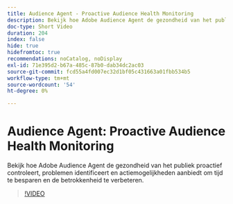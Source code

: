 ```yaml
---
title: Audience Agent - Proactive Audience Health Monitoring
description: Bekijk hoe Adobe Audience Agent de gezondheid van het publiek proactief controleert, problemen identificeert en actiemogelijkheden aanbiedt om tijd te besparen en de betrokkenheid te verbeteren.
doc-type: Short Video
duration: 204
index: false
hide: true
hidefromtoc: true
recommendations: noCatalog, noDisplay
exl-id: 71e395d2-b67a-485c-87b0-dab34dc2ac03
source-git-commit: fcd55a4fd007ec32d1bf05c431663a01fbb534b5
workflow-type: tm+mt
source-wordcount: '54'
ht-degree: 0%

---
```


# Audience Agent: Proactive Audience Health Monitoring

Bekijk hoe Adobe Audience Agent de gezondheid van het publiek proactief controleert, problemen identificeert en actiemogelijkheden aanbiedt om tijd te besparen en de betrokkenheid te verbeteren.

<!-- 62_S653_3442539_203_audience-agent-proactive-audience-health-monitoring -->
>[!VIDEO](https://video.tv.adobe.com/v/3460061/?learn=on&enablevpops=true&captions=dut)
